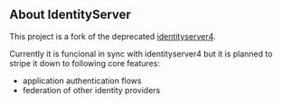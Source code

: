 ## About IdentityServer

This project is a fork of the deprecated [identityserver4](https://github.com/IdentityServer/IdentityServer4). 

Currently it is funcional in sync with identityserver4 but it is planned to stripe it down to following core features:

- application authentication flows
- federation of other identity providers

